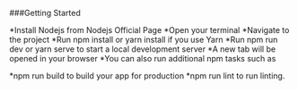 ###Getting Started

*Install Nodejs from Nodejs Official Page
*Open your terminal
*Navigate to the project
*Run npm install or yarn install if you use Yarn
*Run npm run dev or yarn serve to start a local development server
*A new tab will be opened in your browser
*You can also run additional npm tasks such as

*npm run build to build your app for production
*npm run lint to run linting.
